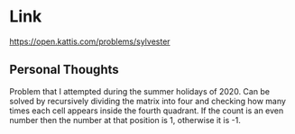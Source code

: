 # Link

https://open.kattis.com/problems/sylvester

## Personal Thoughts

Problem that I attempted during the summer holidays of 2020. Can be solved by recursively dividing the matrix into four and checking how many times each cell appears inside the fourth quadrant. If the count is an even number then the number at that position is 1, otherwise it is -1.

